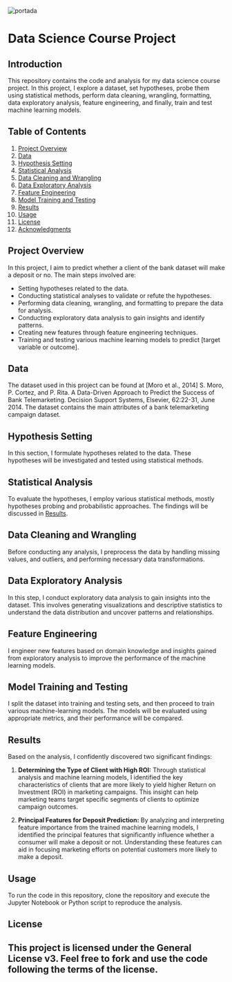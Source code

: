 ![portada](https://github.com/Faabrisgro/data_science_final/assets/117785876/672ba56b-7197-4ea7-b9ab-d4a6fc6a0add)

# Data Science Course Project

## Introduction
This repository contains the code and analysis for my data science course project. In this project, I explore a dataset, set hypotheses, probe them using statistical methods, perform data cleaning, wrangling, formatting, data exploratory analysis, feature engineering, and finally, train and test machine learning models.

## Table of Contents
1. [Project Overview](#project-overview)
2. [Data](#data)
3. [Hypothesis Setting](#hypothesis-setting)
4. [Statistical Analysis](#statistical-analysis)
5. [Data Cleaning and Wrangling](#data-cleaning-and-wrangling)
6. [Data Exploratory Analysis](#data-exploratory-analysis)
7. [Feature Engineering](#feature-engineering)
8. [Model Training and Testing](#model-training-and-testing)
9. [Results](#results)
10. [Usage](#usage)
11. [License](#license)
12. [Acknowledgments](#acknowledgments)

## Project Overview
In this project, I aim to predict whether a client of the bank dataset will make a deposit or no. The main steps involved are:

- Setting hypotheses related to the data.
- Conducting statistical analyses to validate or refute the hypotheses.
- Performing data cleaning, wrangling, and formatting to prepare the data for analysis.
- Conducting exploratory data analysis to gain insights and identify patterns.
- Creating new features through feature engineering techniques.
- Training and testing various machine learning models to predict [target variable or outcome].

## Data
The dataset used in this project can be found at [Moro et al., 2014] S. Moro, P. Cortez, and P. Rita. A Data-Driven Approach to Predict the Success of Bank Telemarketing. Decision Support Systems, Elsevier, 62:22-31, June 2014. The dataset contains the main attributes of a bank telemarketing campaign dataset.

## Hypothesis Setting
In this section, I formulate hypotheses related to the data. These hypotheses will be investigated and tested using statistical methods.

## Statistical Analysis
To evaluate the hypotheses, I employ various statistical methods, mostly hypotheses probing and probabilistic approaches. The findings will be discussed in [Results](#results).

## Data Cleaning and Wrangling
Before conducting any analysis, I preprocess the data by handling missing values, and outliers, and performing necessary data transformations.

## Data Exploratory Analysis
In this step, I conduct exploratory data analysis to gain insights into the dataset. This involves generating visualizations and descriptive statistics to understand the data distribution and uncover patterns and relationships.

## Feature Engineering
I engineer new features based on domain knowledge and insights gained from exploratory analysis to improve the performance of the machine learning models.

## Model Training and Testing
I split the dataset into training and testing sets, and then proceed to train various machine-learning models. The models will be evaluated using appropriate metrics, and their performance will be compared.

## Results
Based on the analysis, I confidently discovered two significant findings:

1. **Determining the Type of Client with High ROI:** Through statistical analysis and machine learning models, I identified the key characteristics of clients that are more likely to yield higher Return on Investment (ROI) in marketing campaigns. This insight can help marketing teams target specific segments of clients to optimize campaign outcomes.

2. **Principal Features for Deposit Prediction:** By analyzing and interpreting feature importance from the trained machine learning models, I identified the principal features that significantly influence whether a consumer will make a deposit or not. Understanding these features can aid in focusing marketing efforts on potential customers more likely to make a deposit.

## Usage
To run the code in this repository, clone the repository and execute the Jupyter Notebook or Python script to reproduce the analysis.

## License
This project is licensed under the General License v3. Feel free to fork and use the code following the terms of the license.
---
